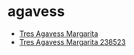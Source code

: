 # agavess

 * [Tres Agavess Margarita](../../index/t/tres-agavess-margarita-238523.json)
 * [Tres Agavess Margarita 238523](../../index/t/tres-agavess-margarita-238523.json)
